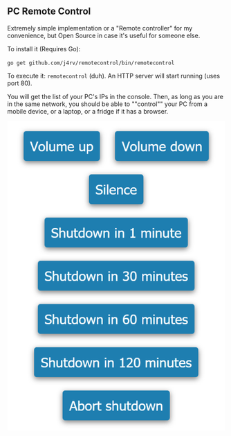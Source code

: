 ## PC Remote Control

Extremely simple implementation or a "Remote controller" for my convenience,
but Open Source in case it's useful for someone else.

To install it (Requires Go):

``go get github.com/j4rv/remotecontrol/bin/remotecontrol``

To execute it: ``remotecontrol`` (duh). An HTTP server will start running (uses port 80).

You will get the list of your PC's IPs in the console.
Then, as long as you are in the same network,
you should be able to ""control"" your PC from a mobile device,
or a laptop, or a fridge if it has a browser.

![Example screenshot](https://raw.githubusercontent.com/j4rv/remotecontrol/master/images/screenshot.png)